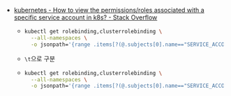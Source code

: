 - [kubernetes - How to view the permissions/roles associated with a specific service account in k8s? - Stack Overflow](https://stackoverflow.com/questions/54602224/how-to-view-the-permissions-roles-associated-with-a-specific-service-account-in)
	- ```sh
	  kubectl get rolebinding,clusterrolebinding \
	    --all-namespaces \
	    -o jsonpath='{range .items[?(@.subjects[0].name=="SERVICE_ACCOUNT_NAME")]}[{.roleRef.kind},{.roleRef.name}]{end}'
	  ```
	- `\t`으로 구분
	- ```sh
	  kubectl get rolebinding,clusterrolebinding \
	    --all-namespaces \
	    -o jsonpath='{range .items[?(@.subjects[0].name=="SERVICE_ACCOUNT_NAME")]}{.roleRef.kind}{"\t"}{.roleRef.name}{"\n"}{end}'
	  ```